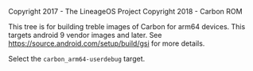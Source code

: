 Copyright 2017 - The LineageOS Project
Copyright 2018 - Carbon ROM

This tree is for building treble images of Carbon for arm64 devices.
This targets android 9 vendor images and later.
See https://source.android.com/setup/build/gsi for more details.


Select the ```carbon_arm64-userdebug``` target.

